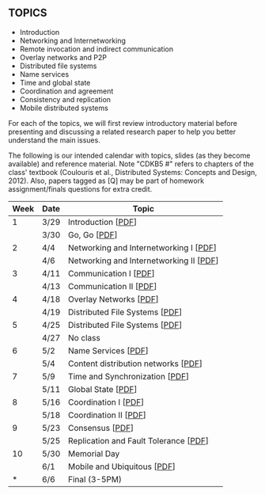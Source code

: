 ## TOPICS

* Introduction
* Networking and Internetworking
* Remote invocation and indirect communication
* Overlay networks and P2P
* Distributed file systems
* Name services
* Time and global state
* Coordination and agreement
* Consistency and replication
* Mobile distributed systems

For each of the topics, we will first review introductory material before presenting and discussing a related research paper to help you better understand the main issues.

The following is our intended calendar with topics, slides (as they become available) and reference material. Note "CDKB5 #" refers to chapters of the class' textbook (Coulouris et al., Distributed Systems: Concepts and Design, 2012). Also, papers tagged as [Q] may be part of homework assignment/finals questions for extra credit.

| Week | Date | Topic |
| --- | --- | --- |
| 1 | 3/29 | Introduction [[PDF](https://github.com/yuanhui-yang/EECS345/raw/master/Lecture/01-Introduction.pdf)] |
|  | 3/30 | Go, Go [[PDF](https://github.com/yuanhui-yang/EECS345/raw/master/Lecture/02-GoGo.pdf)] |
| 2 | 4/4 | Networking and Internetworking I [[PDF](https://github.com/yuanhui-yang/EECS345/raw/master/Lecture/03-Networking-1.pdf)] |
| | 4/6 | Networking and Internetworking II [[PDF](https://github.com/yuanhui-yang/EECS345/raw/master/Lecture/04-Networking-2.pdf)] |
| 3 | 4/11 | Communication I [[PDF](https://github.com/yuanhui-yang/EECS345/raw/master/Lecture/05-RemoteInvocation.pdf)] |
| | 4/13 | Communication II  [[PDF](https://github.com/yuanhui-yang/EECS345/raw/master/Lecture/06-IndirectComm.pdf)] |
| 4 | 4/18 | Overlay Networks [[PDF](https://github.com/yuanhui-yang/EECS345/raw/master/Lecture/07-Overlays.pdf)] |
| | 4/19 | Distributed File Systems [[PDF]()] |
| 5 | 4/25 | Distributed File Systems [[PDF]()] |
| | 4/27 | No class |
| 6 | 5/2 | Name Services [[PDF]()] |
| | 5/4 | Content distribution networks [[PDF]()] |
| 7 | 5/9 | Time and Synchronization [[PDF]()] |
| | 5/11 | Global State [[PDF]()] |
| 8 | 5/16 | Coordination I [[PDF]()] |
| | 5/18 | Coordination II [[PDF]()] |
| 9 | 5/23 | Consensus [[PDF]()] |
| | 5/25 | Replication and Fault Tolerance [[PDF]()] |
| 10 | 5/30 | Memorial Day | 
| | 6/1 | Mobile and Ubiquitous [[PDF]()] |
| * | 6/6 | Final (3-5PM) |
